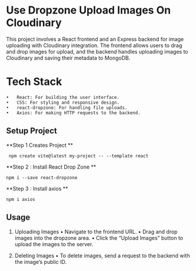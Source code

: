 # Use Dropzone Upload Images On Cloudinary


This project involves a React frontend and an Express backend for image uploading with Cloudinary integration. The frontend allows users to drag and drop images for upload, and the backend handles uploading images to Cloudinary and saving their metadata to MongoDB.


# Tech Stack

	•	React: For building the user interface.
	•	CSS: For styling and responsive design.
	•	react-dropzone: For handling file uploads.
	•	Axios: For making HTTP requests to the backend.

## Setup Project
**Step 1 Creates Project **
   

     npm create vite@latest my-project -- --template react

**Step 2 : Install React Drop Zone  **

    npm i --save react-dropzone
  
  **Step 3 : Install axios **
  
    npm i axios


## Usage

 1. Uploading Images
    	   •	Navigate to the frontend URL.
    	   •	Drag and drop images into the dropzone area.
    	   •	Click the “Upload Images” button to upload the images to the server.
    
 2. Deleting Images
        	   •	To delete images, send a request to the backend with the image’s public ID.
